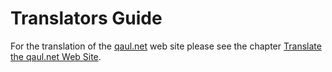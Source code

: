 # Translators Guide

For the translation of the [qaul.net] web site please see the chapter [Translate the qaul.net Web Site].

[qaul.net]: https://qaul.net
[Translate the qaul.net Web Site]: /web-site/translate.md